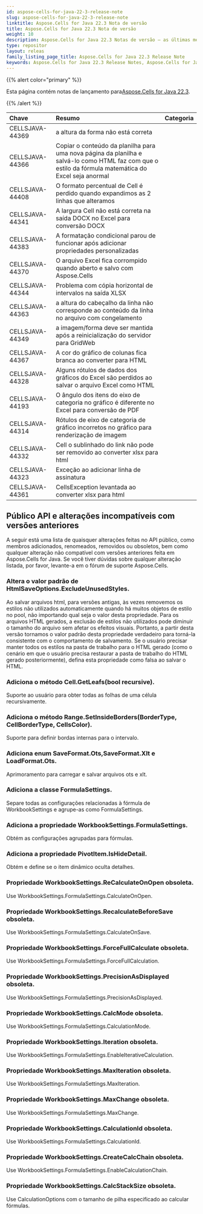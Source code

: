 ```yaml
---
id: aspose-cells-for-java-22-3-release-note
slug: aspose-cells-for-java-22-3-release-note
linktitle: Aspose.Cells for Java 22.3 Nota de versão
title: Aspose.Cells for Java 22.3 Nota de versão
weight: 10
description: Aspose.Cells for Java 22.3 Notas de versão – as últimas melhorias, novos recursos e correções
type: repositor
layout: releas
family_listing_page_title: Aspose.Cells for Java 22.3 Release Note
keywords: Aspose.Cells for Java 22.3 Release Notes, Aspose.Cells for Java 22.3 updates and fixe
---
```

{{% alert color="primary" %}}

 Esta página contém notas de lançamento para[Aspose.Cells for Java 22.3](https://releases.aspose.com/cells/java/new-releases/aspose.cells-for-java-22.3/).

{{% /alert %}}

|**Chave**|**Resumo**|**Categoria**|
| :- | :- | :- |
|CELLSJAVA-44369| a altura da forma não está correta|
|CELLSJAVA-44366|Copiar o conteúdo da planilha para uma nova página da planilha e salvá-lo como HTML faz com que o estilo da fórmula matemática do Excel seja anormal|
|CELLSJAVA-44408|O formato percentual de Cell é perdido quando expandimos as 2 linhas que alteramos|
|CELLSJAVA-44341|A largura Cell não está correta na saída DOCX no Excel para conversão DOCX|
|CELLSJAVA-44383|A formatação condicional parou de funcionar após adicionar propriedades personalizadas|
|CELLSJAVA-44370|O arquivo Excel fica corrompido quando aberto e salvo com Aspose.Cells|
|CELLSJAVA-44344| Problema com cópia horizontal de intervalos na saída XLSX|
|CELLSJAVA-44363| a altura do cabeçalho da linha não corresponde ao conteúdo da linha no arquivo com congelamento|
|CELLSJAVA-44349|a imagem/forma deve ser mantida após a reinicialização do servidor para GridWeb|
|CELLSJAVA-44367|A cor do gráfico de colunas fica branca ao converter para HTML|
|CELLSJAVA-44328| Alguns rótulos de dados dos gráficos do Excel são perdidos ao salvar o arquivo Excel como HTML|
|CELLSJAVA-44193|O ângulo dos itens do eixo de categoria no gráfico é diferente no Excel para conversão de PDF|
|CELLSJAVA-44314|Rótulos de eixo de categoria de gráfico incorretos no gráfico para renderização de imagem|
|CELLSJAVA-44332|Cell o sublinhado do link não pode ser removido ao converter xlsx para html|
|CELLSJAVA-44323|Exceção ao adicionar linha de assinatura|
|CELLSJAVA-44361|CellsException levantada ao converter xlsx para html|

##  **Público API e alterações incompatíveis com versões anteriores**

A seguir está uma lista de quaisquer alterações feitas no API público, como membros adicionados, renomeados, removidos ou obsoletos, bem como qualquer alteração não compatível com versões anteriores feita em Aspose.Cells for Java. Se você tiver dúvidas sobre qualquer alteração listada, por favor, levante-a em o fórum de suporte Aspose.Cells.

###  **Altera o valor padrão de HtmlSaveOptions.ExcludeUnusedStyles.**

Ao salvar arquivos html, para versões antigas, às vezes removemos os estilos não utilizados automaticamente quando há muitos objetos de estilo no pool, não importando qual seja o valor desta propriedade. Para os arquivos HTML gerados, a exclusão de estilos não utilizados pode diminuir o tamanho do arquivo sem afetar os efeitos visuais. Portanto, a partir desta versão tornamos o valor padrão desta propriedade verdadeiro para torná-la consistente com o comportamento de salvamento. Se o usuário precisar manter todos os estilos na pasta de trabalho para o HTML gerado (como o cenário em que o usuário precisa restaurar a pasta de trabalho do HTML gerado posteriormente), defina esta propriedade como falsa ao salvar o HTML.

###  **Adiciona o método Cell.GetLeafs(bool recursive).**

Suporte ao usuário para obter todas as folhas de uma célula recursivamente.

###  **Adiciona o método Range.SetInsideBorders(BorderType, CellBorderType, CellsColor).**

Suporte para definir bordas internas para o intervalo.

###  **Adiciona enum SaveFormat.Ots,SaveFormat.Xlt e LoadFormat.Ots.**

Aprimoramento para carregar e salvar arquivos ots e xlt.

###  **Adiciona a classe FormulaSettings.**

Separe todas as configurações relacionadas à fórmula de WorkbookSettings e agrupe-as como FormulaSettings.

###  **Adiciona a propriedade WorkbookSettings.FormulaSettings.**

Obtém as configurações agrupadas para fórmulas.

###  **Adiciona a propriedade PivotItem.IsHideDetail.**

Obtém e define se o item dinâmico oculta detalhes.

###  **Propriedade WorkbookSettings.ReCalculateOnOpen obsoleta.**

Use WorkbookSettings.FormulaSettings.CalculateOnOpen.

###  **Propriedade WorkbookSettings.RecalculateBeforeSave obsoleta.**

Use WorkbookSettings.FormulaSettings.CalculateOnSave.

###  **Propriedade WorkbookSettings.ForceFullCalculate obsoleta.**

Use WorkbookSettings.FormulaSettings.ForceFullCalculation.

###  **Propriedade WorkbookSettings.PrecisionAsDisplayed obsoleta.**

Use WorkbookSettings.FormulaSettings.PrecisionAsDisplayed.

###  **Propriedade WorkbookSettings.CalcMode obsoleta.**

Use WorkbookSettings.FormulaSettings.CalculationMode.

###  **Propriedade WorkbookSettings.Iteration obsoleta.**

Use WorkbookSettings.FormulaSettings.EnableIterativeCalculation.

###  **Propriedade WorkbookSettings.MaxIteration obsoleta.**

Use WorkbookSettings.FormulaSettings.MaxIteration.

###  **Propriedade WorkbookSettings.MaxChange obsoleta.**

Use WorkbookSettings.FormulaSettings.MaxChange.

###  **Propriedade WorkbookSettings.CalculationId obsoleta.**

Use WorkbookSettings.FormulaSettings.CalculationId.

###  **Propriedade WorkbookSettings.CreateCalcChain obsoleta.**

Use WorkbookSettings.FormulaSettings.EnableCalculationChain.

###  **Propriedade WorkbookSettings.CalcStackSize obsoleta.**

Use CalculationOptions com o tamanho de pilha especificado ao calcular fórmulas.